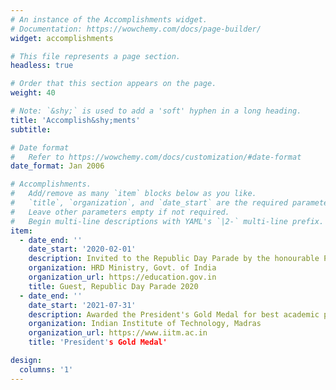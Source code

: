 ```yaml
---
# An instance of the Accomplishments widget.
# Documentation: https://wowchemy.com/docs/page-builder/
widget: accomplishments

# This file represents a page section.
headless: true

# Order that this section appears on the page.
weight: 40

# Note: `&shy;` is used to add a 'soft' hyphen in a long heading.
title: 'Accomplish&shy;ments'
subtitle:

# Date format
#   Refer to https://wowchemy.com/docs/customization/#date-format
date_format: Jan 2006

# Accomplishments.
#   Add/remove as many `item` blocks below as you like.
#   `title`, `organization`, and `date_start` are the required parameters.
#   Leave other parameters empty if not required.
#   Begin multi-line descriptions with YAML's `|2-` multi-line prefix.
item:
  - date_end: ''
    date_start: '2020-02-01'
    description: Invited to the Republic Day Parade by the honourable Prime Minister of India, 2020
    organization: HRD Ministry, Govt. of India
    organization_url: https://education.gov.in
    title: Guest, Republic Day Parade 2020
  - date_end: ''
    date_start: '2021-07-31'
    description: Awarded the President's Gold Medal for best academic performance among all graduating students in 2021. 
    organization: Indian Institute of Technology, Madras
    organization_url: https://www.iitm.ac.in
    title: 'President's Gold Medal'

design:
  columns: '1'
---
```

